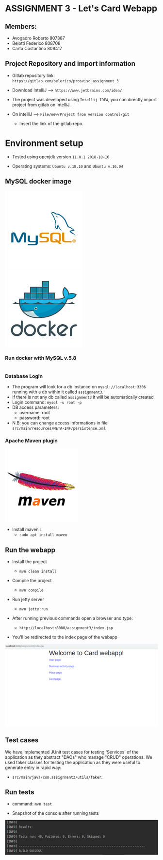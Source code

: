 # ASSIGNMENT 3 - Let's Card Webapp

## Members:
+ Avogadro Roberto 807387
+ Belotti Federico 808708    
+ Carta Costantino 808417
    
## Project Repository and import information
+ Gitlab repository link: `https://gitlab.com/belerico/prosviso_assignment_3`

+  Download IntelliJ --> `https://www.jetbrains.com/idea/`

+ The project was developed using `Intellij IDEA`, you can directly import project from gitlab on IntelliJ.
+ On intelliJ --> ``File/new/Project from version control/git``
    + Insert the link of the gitlab repo.



# Environment setup

+ Tested using openjdk version `11.0.1 2018-10-16`

+ Operating systems: `Ubuntu v.18.10` and `Ubuntu v.16.04` 

## MySQL docker image
![](.images/mysql.png)
![](.images/docker.png)

### Run docker with MySQL v.5.8
```

```
### Database Login 

+ The program will look for a db instance on `mysql://localhost:3306` running with a db within it called `assignment3`.
+ If there is not any db called `assignment3` it will be automatically created
+ Login command: `mysql -u root -p`
+ DB access parameters:
    + username: root
    + password: root
+ N.B: you can change access informations in file `src/main/resources/META-INF/persistence.xml`

### Apache Maven plugin
![](.images/apacheMaven.png)

+ Install maven : 
    + `sudo apt install maven`

## Run the webapp

+ Install the project
    + `mvn clean install`

+ Compile the project
    + `mvn compile`

+ Run jetty server
    + `mvn jetty:run`

+ After running previous commands open a browser and type:
    + `http://localhost:8080/assignment3/index.jsp`

+ You'll be redirected to the index page of the webapp

![](.images/CardWebapp.png)




## Test cases

We have implemented JUnit test cases for testing 'Services' of the application as they abstract "DAOs" who manage "CRUD" operations.
We used faker classes for testing the application as they were useful to generate entry in rapid way:
+ `src/main/java/com.assignment3/utils/faker`.

## Run tests
+ command: `mvn test`

+ Snapshot of the console after running tests

![](.images/Test.png)




